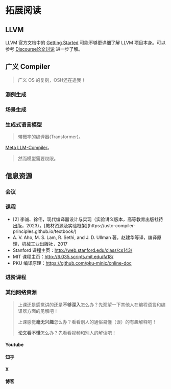 # 拓展阅读

## LLVM

LLVM 官方文档中的 [Getting Started](https://llvm.org/docs/GettingStarted.html) 可能不够更详细了解 LLVM 项目本身。可以参考 [Discourse论文讨论](https://discourse.llvm.org/t/beginner-resources-documentation/5872) 进一步了解。


## 广义 Compiler

> 广义 OS 的复刻，OSH还在追我！

### 测例生成


### 场景生成


### 生成式语言模型

> 带概率的编译器(Transformer)。

[Meta LLM-Compiler](https://ai.meta.com/research/publications/meta-large-language-model-compiler-foundation-models-of-compiler-optimization/)。

> 然而模型需要权限。


## 信息资源

### 会议


### 课程

- <div id='textbook2'></div>[2] 李诚、徐伟，现代编译器设计与实现（实验讲义版本，高等教育出版社待出版，2023）。[教材资源及实验框架](https://ustc-compiler-principles.github.io/textbook/)
- A. V. Aho, M. S. Lam, R. Sethi, and J. D. Ullman 著，赵建华等译，编译原理，机械工业出版社，2017
- Stanford 课程主页：<http://web.stanford.edu/class/cs143/>
- MIT 课程主页：<http://6.035.scripts.mit.edu/fa18/>
- PKU 编译原理：<https://github.com/pku-minic/online-doc>

### 进阶课程



### 其他网络资源

> 上课还是感觉讲的还是**不够深入**怎么办？先观望一下其他人在编程语言和编译器方面的见解吧！
> 
> 上课感觉**毫无兴趣**怎么办？看看别人的通俗易懂（误）的有趣解释吧！
> 
> **论文看不懂**怎么办？先看看视频和别人的解读吧！


#### Youtube


#### 知乎


#### X


#### 博客


